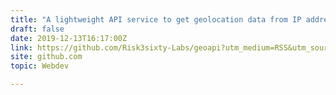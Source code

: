 ```yaml
---
title: "A lightweight API service to get geolocation data from IP addresses"
draft: false
date: 2019-12-13T16:17:00Z
link: https://github.com/Risk3sixty-Labs/geoapi?utm_medium=RSS&utm_source=hune
site: github.com
topic: Webdev  

---
```

